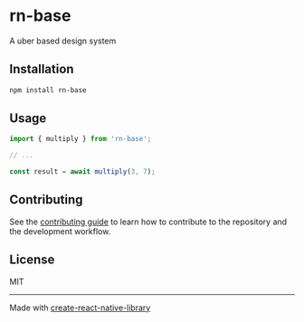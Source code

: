 # rn-base

A uber based design system

## Installation

```sh
npm install rn-base
```

## Usage


```js
import { multiply } from 'rn-base';

// ...

const result = await multiply(3, 7);
```


## Contributing

See the [contributing guide](CONTRIBUTING.md) to learn how to contribute to the repository and the development workflow.

## License

MIT

---

Made with [create-react-native-library](https://github.com/callstack/react-native-builder-bob)

